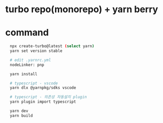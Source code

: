 # turbo repo(monorepo) + yarn berry

# command

```bash
  npx create-turbo@latest (select yarn)
  yarn set version stable

  # edit .yarnrc.yml
  nodeLinker: pnp

  yarn install

  # typescript - vscode
  yarn dlx @yarnpkg/sdks vscode

  # typescript - 의존성 자동설치 plugin
  yarn plugin import typescript

  yarn dev
  yarn build
```